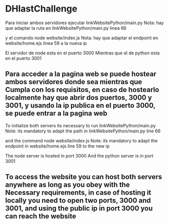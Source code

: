 # DHlastChallenge

Para iniciar ambos servidores ejecutar
linkWebsitePython/main.py
Nota: hay que adaptar la ruta en linkWebsitePython/main.py linea 66

y el comando 
node website/index.js
Nota: hay que adaptar el endpoint en website/home.ejs linea 59 a la nueva ip

El servidor de node esta en el puerto 3000
Mientras que el de python esta en el puerto 3001

Para acceder a la pagina web se puede hostear ambos servidores donde sea mientras que 
Cumpla con los requisitos, en caso de hostearlo localmente hay que abrir dos puertos, 3000
y 3001, y usando la ip publica en el puerto 3000, se puede entrar a la pagina web
---------------

To initialize both servers its necessary to run 
linkWebsitePython/main.py 
Note: its mandatory to adapt the path in linkWebsitePython/main.py line 66

and the command
node website/index.js
Note: its mandatory to adapt the endpoint in website/home.ejs line 59 to the new ip

The node server is hosted in port 3000
And the python server is in port 3001

To access the website you can host both servers anywhere as long as you obey with the
Necessary requirements, in case of hosting it locally you need to open two ports, 3000 and
3001, and using the public ip in port 3000 you can reach the website
---------------
